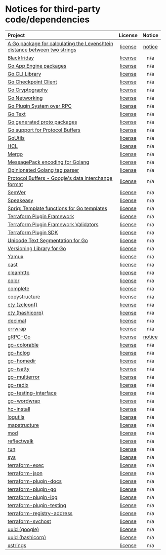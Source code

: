 # Notices for third-party code/dependencies
| Project | License | Notice |
| :--- | :---: | :---: |
|[A Go package for calculating the Levenshtein distance between two strings](https://github.com/agext/levenshtein)|[license](https://raw.githubusercontent.com/agext/levenshtein/master/LICENSE)|[notice](https://raw.githubusercontent.com/agext/levenshtein/master/NOTICE)|
|[Blackfriday](https://github.com/russross/blackfriday)|[license](https://raw.githubusercontent.com/russross/blackfriday/master/LICENSE.txt)|n/a|
|[Go App Engine packages](https://google.golang.org/appengine)|[license](https://raw.githubusercontent.com/golang/appengine/master/LICENSE)|n/a|
|[Go CLI Library](https://github.com/mitchellh/cli)|[license](https://raw.githubusercontent.com/mitchellh/cli/main/LICENSE)|n/a|
|[Go Checkpoint Client](https://github.com/hashicorp/go-checkpoint)|[license](https://raw.githubusercontent.com/hashicorp/go-checkpoint/master/LICENSE)|n/a|
|[Go Cryptography](https://golang.org/x/crypto)|[license](https://cs.opensource.google/go/x/crypto/+/master:LICENSE)|n/a|
|[Go Networking](https://golang.org/x/net)|[license](https://cs.opensource.google/go/x/net/+/master:LICENSE)|n/a|
|[Go Plugin System over RPC](https://github.com/hashicorp/go-plugin)|[license](https://raw.githubusercontent.com/hashicorp/go-plugin/main/LICENSE)|n/a|
|[Go Text](https://golang.org/x/text)|[license](https://cs.opensource.google/go/x/text/+/master:LICENSE)|n/a|
|[Go generated proto packages](https://google.golang.org/genproto)|[license](https://raw.githubusercontent.com/googleapis/go-genproto/main/LICENSE)|n/a|
|[Go support for Protocol Buffers](https://github.com/protocolbuffers/protobuf-go)|[license](https://raw.githubusercontent.com/protocolbuffers/protobuf-go/master/LICENSE)|n/a|
|[GoUtils](https://github.com/Masterminds/goutils)|[license](https://raw.githubusercontent.com/Masterminds/goutils/master/LICENSE.txt)|n/a|
|[HCL](https://github.com/hashicorp/hcl)|[license](https://raw.githubusercontent.com/hashicorp/hcl/main/LICENSE)|n/a|
|[Mergo](https://github.com/imdario/mergo)|[license](https://raw.githubusercontent.com/imdario/mergo/master/LICENSE)|n/a|
|[MessagePack encoding for Golang](https://github.com/vmihailenco/msgpack)|[license](https://raw.githubusercontent.com/vmihailenco/msgpack/v5/LICENSE)|n/a|
|[Opinionated Golang tag parser](https://github.com/vmihailenco/tagparser)|[license](https://raw.githubusercontent.com/vmihailenco/tagparser/master/LICENSE)|n/a|
|[Protocol Buffers - Google's data interchange format](https://github.com/golang/protobuf)|[license](https://raw.githubusercontent.com/golang/protobuf/master/LICENSE)|n/a|
|[SemVer](https://github.com/Masterminds/semver)|[license](https://raw.githubusercontent.com/Masterminds/semver/master/LICENSE.txt)|n/a|
|[Speakeasy](https://github.com/bgentry/speakeasy)|[license](https://raw.githubusercontent.com/bgentry/speakeasy/master/LICENSE)|n/a|
|[Sprig: Template functions for Go templates](https://github.com/Masterminds/sprig)|[license](https://raw.githubusercontent.com/Masterminds/sprig/master/LICENSE.txt)|n/a|
|[Terraform Plugin Framework](https://github.com/hashicorp/terraform-plugin-framework)|[license](https://raw.githubusercontent.com/hashicorp/terraform-plugin-framework/main/LICENSE)|n/a|
|[Terraform Plugin Framework Validators](https://github.com/hashicorp/terraform-plugin-framework-validators)|[license](https://raw.githubusercontent.com/hashicorp/terraform-plugin-framework-validators/main/LICENSE)|n/a|
|[Terraform Plugin SDK](https://github.com/hashicorp/terraform-plugin-sdk)|[license](https://raw.githubusercontent.com/hashicorp/terraform-plugin-sdk/main/LICENSE)|n/a|
|[Unicode Text Segmentation for Go](https://github.com/apparentlymart/go-textseg)|[license](https://raw.githubusercontent.com/apparentlymart/go-textseg/master/LICENSE)|n/a|
|[Versioning Library for Go](https://github.com/hashicorp/go-version)|[license](https://raw.githubusercontent.com/hashicorp/go-version/main/LICENSE)|n/a|
|[Yamux](https://github.com/hashicorp/yamux)|[license](https://raw.githubusercontent.com/hashicorp/yamux/master/LICENSE)|n/a|
|[cast](https://github.com/spf13/cast)|[license](https://raw.githubusercontent.com/spf13/cast/master/LICENSE)|n/a|
|[cleanhttp](https://github.com/hashicorp/go-cleanhttp)|[license](https://raw.githubusercontent.com/hashicorp/go-cleanhttp/master/LICENSE)|n/a|
|[color](https://github.com/fatih/color)|[license](https://raw.githubusercontent.com/fatih/color/main/LICENSE.md)|n/a|
|[complete](https://github.com/posener/complete)|[license](https://raw.githubusercontent.com/posener/complete/v1/LICENSE.txt)|n/a|
|[copystructure](https://github.com/mitchellh/copystructure)|[license](https://raw.githubusercontent.com/mitchellh/copystructure/master/LICENSE)|n/a|
|[cty (zclconf)](https://github.com/zclconf/go-cty)|[license](https://raw.githubusercontent.com/zclconf/go-cty/main/LICENSE)|n/a|
|[cty (hashicorp)](https://github.com/hashicorp/go-cty)|[license](https://raw.githubusercontent.com/hashicorp/go-cty/master/LICENSE)|n/a|
|[decimal](https://github.com/shopspring/decimal)|[license](https://raw.githubusercontent.com/shopspring/decimal/master/LICENSE)|n/a|
|[errwrap](https://github.com/hashicorp/errwrap)|[license](https://raw.githubusercontent.com/hashicorp/errwrap/master/LICENSE)|n/a|
|[gRPC-Go](https://google.golang.org/grpc)|[license](https://raw.githubusercontent.com/grpc/grpc-go/master/LICENSE)|[notice](https://raw.githubusercontent.com/grpc/grpc-go/master/NOTICE.txt)|
|[go-colorable](https://github.com/mattn/go-colorable)|[license](https://raw.githubusercontent.com/mattn/go-colorable/master/LICENSE)|n/a|
|[go-hclog](https://github.com/hashicorp/go-hclog)|[license](https://raw.githubusercontent.com/hashicorp/go-hclog/main/LICENSE)|n/a|
|[go-homedir](https://github.com/mitchellh/go-homedir)|[license](https://raw.githubusercontent.com/mitchellh/go-homedir/main/LICENSE)|n/a|
|[go-isatty](https://github.com/mattn/go-isatty)|[license](https://raw.githubusercontent.com/mattn/go-isatty/master/LICENSE)|n/a|
|[go-multierror](https://github.com/hashicorp/go-multierror)|[license](https://raw.githubusercontent.com/hashicorp/go-multierror/master/LICENSE)|n/a|
|[go-radix](https://github.com/armon/go-radix)|[license](https://raw.githubusercontent.com/armon/go-radix/master/LICENSE)|n/a|
|[go-testing-interface](https://github.com/mitchellh/go-testing-interface)|[license](https://raw.githubusercontent.com/mitchellh/go-testing-interface/master/LICENSE)|n/a|
|[go-wordwrap](https://github.com/mitchellh/go-wordwrap)|[license](https://raw.githubusercontent.com/mitchellh/go-wordwrap/master/LICENSE.md)|n/a|
|[hc-install](https://github.com/hashicorp/hc-install)|[license](https://raw.githubusercontent.com/hashicorp/hc-install/main/LICENSE)|n/a|
|[logutils](https://github.com/hashicorp/logutils)|[license](https://raw.githubusercontent.com/hashicorp/logutils/master/LICENSE)|n/a|
|[mapstructure](https://github.com/mitchellh/mapstructure)|[license](https://raw.githubusercontent.com/mitchellh/mapstructure/main/LICENSE)|n/a|
|[mod](golang.org/x/mod)|[license](https://cs.opensource.google/go/x/mod/+/master:LICENSE)|n/a|
|[reflectwalk](https://github.com/mitchellh/reflectwalk)|[license](https://raw.githubusercontent.com/mitchellh/reflectwalk/main/LICENSE)|n/a|
|[run](https://github.com/oklog/run)|[license](https://raw.githubusercontent.com/oklog/run/master/LICENSE)|n/a|
|[sys](https://golang.org/x/sys)|[license](https://cs.opensource.google/go/x/sys/+/master:LICENSE)|n/a|
|[terraform-exec](https://github.com/hashicorp/terraform-exec)|[license](https://raw.githubusercontent.com/hashicorp/terraform-exec/main/LICENSE)|n/a|
|[terraform-json](https://github.com/hashicorp/terraform-json)|[license](https://raw.githubusercontent.com/hashicorp/terraform-json/main/LICENSE)|n/a|
|[terraform-plugin-docs](https://github.com/hashicorp/terraform-plugin-docs)|[license](https://raw.githubusercontent.com/hashicorp/terraform-plugin-docs/main/LICENSE)|n/a|
|[terraform-plugin-go](https://github.com/hashicorp/terraform-plugin-go)|[license](https://raw.githubusercontent.com/hashicorp/terraform-plugin-go/main/LICENSE)|n/a|
|[terraform-plugin-log](https://github.com/hashicorp/terraform-plugin-log)|[license](https://raw.githubusercontent.com/hashicorp/terraform-plugin-log/main/LICENSE)|n/a|
|[terraform-plugin-testing](https://github.com/hashicorp/terraform-plugin-testing)|[license](https://raw.githubusercontent.com/hashicorp/terraform-plugin-testing/main/LICENSE)|n/a|
|[terraform-registry-address](https://github.com/hashicorp/terraform-registry-address)|[license](https://raw.githubusercontent.com/hashicorp/terraform-registry-address/main/LICENSE)|n/a|
|[terraform-svchost](https://github.com/hashicorp/terraform-svchost)|[license](https://raw.githubusercontent.com/hashicorp/terraform-svchost/main/LICENSE)|n/a|
|[uuid (google)](https://github.com/google/uuid)|[license](https://raw.githubusercontent.com/google/uuid/master/LICENSE)|n/a|
|[uuid (hashicorp)](https://github.com/hashicorp/go-uuid)|[license](https://raw.githubusercontent.com/hashicorp/go-uuid/master/LICENSE)|n/a|
|[xstrings](https://github.com/huandu/xstrings)|[license](https://raw.githubusercontent.com/huandu/xstrings/master/LICENSE)|n/a|
